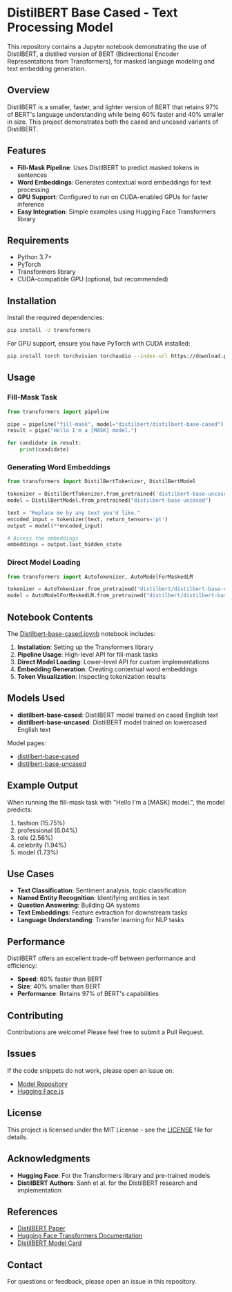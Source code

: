 # DistilBERT Base Cased - Text Processing Model

This repository contains a Jupyter notebook demonstrating the use of DistilBERT, a distilled version of BERT (Bidirectional Encoder Representations from Transformers), for masked language modeling and text embedding generation.

## Overview

DistilBERT is a smaller, faster, and lighter version of BERT that retains 97% of BERT's language understanding while being 60% faster and 40% smaller in size. This project demonstrates both the cased and uncased variants of DistilBERT.

## Features

- **Fill-Mask Pipeline**: Uses DistilBERT to predict masked tokens in sentences
- **Word Embeddings**: Generates contextual word embeddings for text processing
- **GPU Support**: Configured to run on CUDA-enabled GPUs for faster inference
- **Easy Integration**: Simple examples using Hugging Face Transformers library

## Requirements

- Python 3.7+
- PyTorch
- Transformers library
- CUDA-compatible GPU (optional, but recommended)

## Installation

Install the required dependencies:

```bash
pip install -U transformers
```

For GPU support, ensure you have PyTorch with CUDA installed:

```bash
pip install torch torchvision torchaudio --index-url https://download.pytorch.org/whl/cu118
```

## Usage

### Fill-Mask Task

```python
from transformers import pipeline

pipe = pipeline("fill-mask", model="distilbert/distilbert-base-cased")
result = pipe("Hello I'm a [MASK] model.")

for candidate in result:
    print(candidate)
```

### Generating Word Embeddings

```python
from transformers import DistilBertTokenizer, DistilBertModel

tokenizer = DistilBertTokenizer.from_pretrained('distilbert-base-uncased')
model = DistilBertModel.from_pretrained("distilbert-base-uncased")

text = "Replace me by any text you'd like."
encoded_input = tokenizer(text, return_tensors='pt')
output = model(**encoded_input)

# Access the embeddings
embeddings = output.last_hidden_state
```

### Direct Model Loading

```python
from transformers import AutoTokenizer, AutoModelForMaskedLM

tokenizer = AutoTokenizer.from_pretrained("distilbert/distilbert-base-cased")
model = AutoModelForMaskedLM.from_pretrained("distilbert/distilbert-base-cased")
```

## Notebook Contents

The [Distilbert-base-cased.ipynb](Distilbert-base-cased.ipynb) notebook includes:

1. **Installation**: Setting up the Transformers library
2. **Pipeline Usage**: High-level API for fill-mask tasks
3. **Direct Model Loading**: Lower-level API for custom implementations
4. **Embedding Generation**: Creating contextual word embeddings
5. **Token Visualization**: Inspecting tokenization results

## Models Used

- **distilbert-base-cased**: DistilBERT model trained on cased English text
- **distilbert-base-uncased**: DistilBERT model trained on lowercased English text

Model pages:
- [distilbert-base-cased](https://huggingface.co/distilbert/distilbert-base-cased)
- [distilbert-base-uncased](https://huggingface.co/distilbert/distilbert-base-uncased)

## Example Output

When running the fill-mask task with "Hello I'm a [MASK] model.", the model predicts:

1. fashion (15.75%)
2. professional (6.04%)
3. role (2.56%)
4. celebrity (1.94%)
5. model (1.73%)

## Use Cases

- **Text Classification**: Sentiment analysis, topic classification
- **Named Entity Recognition**: Identifying entities in text
- **Question Answering**: Building QA systems
- **Text Embeddings**: Feature extraction for downstream tasks
- **Language Understanding**: Transfer learning for NLP tasks

## Performance

DistilBERT offers an excellent trade-off between performance and efficiency:

- **Speed**: 60% faster than BERT
- **Size**: 40% smaller than BERT
- **Performance**: Retains 97% of BERT's capabilities

## Contributing

Contributions are welcome! Please feel free to submit a Pull Request.

## Issues

If the code snippets do not work, please open an issue on:
- [Model Repository](https://huggingface.co/distilbert/distilbert-base-cased)
- [Hugging Face.js](https://github.com/huggingface/huggingface.js/blob/main/packages/tasks/src/model-libraries-snippets.ts)

## License

This project is licensed under the MIT License - see the [LICENSE](LICENSE) file for details.

## Acknowledgments

- **Hugging Face**: For the Transformers library and pre-trained models
- **DistilBERT Authors**: Sanh et al. for the DistilBERT research and implementation

## References

- [DistilBERT Paper](https://arxiv.org/abs/1910.01108)
- [Hugging Face Transformers Documentation](https://huggingface.co/docs/transformers/index)
- [DistilBERT Model Card](https://huggingface.co/distilbert/distilbert-base-cased)

## Contact

For questions or feedback, please open an issue in this repository.
